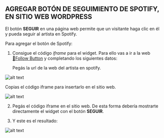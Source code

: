 ## AGREGAR BOTÓN DE SEGUIMIENTO DE SPOTIFY, EN SITIO WEB WORDPRESS 

El botón __SEGUIR__ en una página web permite que un visitante haga clic en él y pueda seguir al artista en Spotify.

Para agregar el botón de Spotify:

1) Consigue el código _iframe_ para el widget. Para ello vas a ir a la web [:link:Follow Button](https://developer.spotify.com/documentation/widgets/generate/follow-button/)
y completando los siguientes datos:

   Pegás la url de la web del artista en spotify.

![alt text](https://github.com/rociopenciaroli/Follow-Button-Spotify-Wordpress/blob/master/Screen%20Shot%202019-09-27%20at%2022.51.39.png)

   Copias el código iframe para insertarlo en el sitio web.

![alt text](https://github.com/rociopenciaroli/Follow-Button-Spotify-Wordpress/blob/master/Screen%20Shot%202019-09-27%20at%2022.51.48.png)

2) Pegás el código iframe en el sitio web. De esta forma debería mostrarte directamente el widget con el botón __SEGUIR__.

3) Y este es el resultado:

![alt text](https://github.com/rociopenciaroli/Follow-Button-Spotify-Wordpress/blob/master/Screen%20Shot%202019-09-27%20at%2022.58.01.png)


